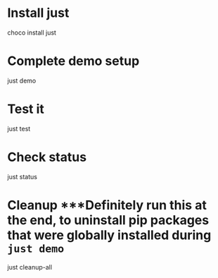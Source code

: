 # Install just
choco install just

<!-- # Start K8s with KIND
just setup-cluster -->

# Complete demo setup
just demo

# Test it
just test

# Check status  
just status

# Cleanup   ***Definitely run this at the end, to uninstall pip packages that were globally installed during `just demo`
just cleanup-all